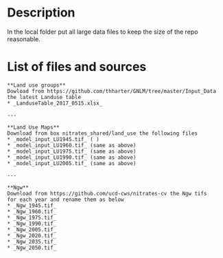 # Description
In the local folder put all large data files to keep the size of the repo reasonable.

# List of files and sources
	**Land use groups**
	Dowload from https://github.com/thharter/GNLM/tree/master/Input_Data
	the latest Landuse table
	* _LanduseTable_2017_0515.xlsx_
	
	---
	
	**Land Use Maps**
	Download from box nitrates_shared/land_use the following files
	* _model_input_LU1945.tif_ ( )
	* _model_input_LU1960.tif_ (same as above)
	* _model_input_LU1975.tif_ (same as above)
	* _model_input_LU1990.tif_ (same as above)
	* _model_input_LU2005.tif_ (same as above)
	
	---
	
	**Ngw**
	Download from https://github.com/ucd-cws/nitrates-cv the Ngw tifs
	for each year and rename them as below
	* _Ngw_1945.tif_
	* _Ngw_1960.tif_
	* _Ngw_1975.tif_
	* _Ngw_1990.tif_
	* _Ngw_2005.tif_
	* _Ngw_2020.tif_
	* _Ngw_2035.tif_
	* _Ngw_2050.tif_
	

